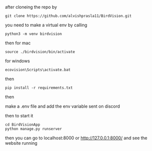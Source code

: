 after cloneing the repo by
```shell
git clone https://github.com/alvishprasla11/BirdVision.git
```
you need to make a virtual env by calling
``` shell
python3 -m venv birdvision
```
then
for mac
```shell
source ./birdvision/bin/activate 
```
for windows
```shell
ecovision\Scripts\activate.bat
```
then
```shell
pip install -r requirements.txt
```
then 

make a .env file and add the env variable sent on discord 

then to start it
```shell
cd BirdVisionApp
python manage.py runserver
```

then you can go to localhost:8000 or http://127.0.0.1:8000/ and see the website running